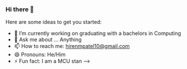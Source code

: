 ### Hi there 👋


Here are some ideas to get you started:

- 🔭 I’m currently working on graduating with a bachelors in Computing
- 💬 Ask me about ... Anything
- 📫 How to reach me: hirenmpatel10@gmail.com
- 😄 Pronouns: He/Him
- ⚡ Fun fact: I am a MCU stan
-->
